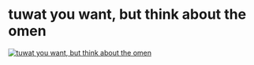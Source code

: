  tuwat you want, but think about the omen
==========================================

[![tuwat you want, but think about the omen](https://img.youtube.com/vi/b-_wE0mJU5Y/0.jpg)](https://youtu.be/b-_wE0mJU5Y)
